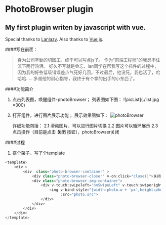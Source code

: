 PhotoBrowser plugin
===
My first plugin writen by javascript with vue.
---
Special thanks to [Lanlazy](https://github.com/lazyhero).
Also thanks to [Vue.js](http://cn.vuejs.org/guide/).

####写在前面：
>身为公司辛勤的切图工，终于可以写点js了。 作为"前端工程师"的我忍不住流下两行热泪。
好久不写就是会忘，lan同学在帮我写这个插件的过程中，因为我的好些低级错误差点气死好几回，不过最后，他没死，我也活了，哈哈哈……多谢他的耐心指导，我终于有个拿的出手的小东西了。

####功能简介
1. 点击列表图，唤醒组件-photoBrowser；
   列表图如下图： 
![picList](./list.jpg  =300)
2. 打开组件，进行图片展示功能；
   展示效果图如下：
   ![photoBrowser](./show.jpg＝300*50)
   
    详细功能包括：
    2.1 滑动图片，可以进行图片切换
    2.2 图片可以循环展示
    2.3 点击操作（目前是点击 **关闭** 按钮），photoBrowser关闭

####过程
1. 搭个架子，写了个template 

```javascript
<template>
    <div >
        <div  class="photo-browser-container" >
            <div class="photo-browser-closer" v-on:click="close()">关闭</div>
            <div class="photo-browser-img-container">
                <div v-touch:swipeleft="onSwipeLeft" v-touch:swiperight="onSwipeRight" v-bind:style="transitionObj" style="text-align: center;">
                    <img v-bind:style="{width:photo.w + 'px',height:photo.h+'px',marginTop:photo.mTop +'px'}" v-show="curIndex==$index" class="photo-browser-img" v-for="photo in photos"
                         :src="photo.src">
                </div>
            </div>
        </div>
    </div>
</template>
```



